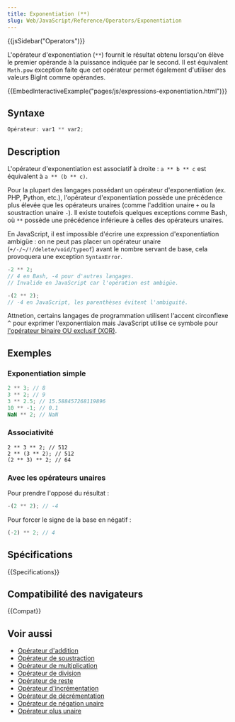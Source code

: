 ```yaml
---
title: Exponentiation (**)
slug: Web/JavaScript/Reference/Operators/Exponentiation
---
```


{{jsSidebar("Operators")}}

L'opérateur d'exponentiation (`**`) fournit le résultat obtenu lorsqu'on élève le premier opérande à la puissance indiquée par le second. Il est équivalent `Math.pow` exception faite que cet opérateur permet également d'utiliser des valeurs BigInt comme opérandes.

{{EmbedInteractiveExample("pages/js/expressions-exponentiation.html")}}

## Syntaxe

```js
Opérateur: var1 ** var2;
```

## Description

L'opérateur d'exponentiation est associatif à droite : `a ** b ** c` est équivalent à `a ** (b ** c)`.

Pour la plupart des langages possédant un opérateur d'exponentiation (ex. PHP, Python, etc.), l'opérateur d'exponentiation possède une précédence plus élevée que les opérateurs unaires (comme l'addition unaire `+` ou la soustraction unaire `-`). Il existe toutefois quelques exceptions comme Bash, où `**` possède une précédence inférieure à celles des opérateurs unaires.

En JavaScript, il est impossible d'écrire une expression d'exponentiation ambigüe : on ne peut pas placer un opérateur unaire (`+/-/~/!/delete/void/typeof`) avant le nombre servant de base, cela provoquera une exception `SyntaxError`.

```js
-2 ** 2;
// 4 en Bash, -4 pour d'autres langages.
// Invalide en JavaScript car l'opération est ambigüe.

-(2 ** 2);
// -4 en JavaScript, les parenthèses évitent l'ambiguité.
```

Attnetion, certains langages de programmation utilisent l'accent circonflexe <kbd>^</kbd> pour exprimer l'exponentiaion mais JavaScript utilise ce symbole pour [l'opérateur binaire OU exclusif (XOR)](/fr/docs/Web/JavaScript/Reference/Operators/Bitwise_Operators#Bitwise_XOR).

## Exemples

### Exponentiation simple

```js
2 ** 3; // 8
3 ** 2; // 9
3 ** 2.5; // 15.588457268119896
10 ** -1; // 0.1
NaN ** 2; // NaN
```

### Associativité

```js-nolint
2 ** 3 ** 2; // 512
2 ** (3 ** 2); // 512
(2 ** 3) ** 2; // 64
```

### Avec les opérateurs unaires

Pour prendre l'opposé du résultat :

```js
-(2 ** 2); // -4
```

Pour forcer le signe de la base en négatif :

```js
(-2) ** 2; // 4
```

## Spécifications

{{Specifications}}

## Compatibilité des navigateurs

{{Compat}}

## Voir aussi

- [Opérateur d'addition](/fr/docs/Web/JavaScript/Reference/Operators/Addition)
- [Opérateur de soustraction](/fr/docs/Web/JavaScript/Reference/Operators/Subtraction)
- [Opérateur de multiplication](/fr/docs/Web/JavaScript/Reference/Operators/Multiplication)
- [Opérateur de division](/fr/docs/Web/JavaScript/Reference/Operators/Division)
- [Opérateur de reste](/fr/docs/Web/JavaScript/Reference/Operators/Remainder)
- [Opérateur d'incrémentation](/fr/docs/Web/JavaScript/Reference/Operators/Increment)
- [Opérateur de décrémentation](/fr/docs/Web/JavaScript/Reference/Operators/Decrement)
- [Opérateur de négation unaire](/fr/docs/Web/JavaScript/Reference/Operators/Unary_negation)
- [Opérateur plus unaire](/fr/docs/Web/JavaScript/Reference/Operators/Unary_plus)

